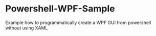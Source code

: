 # Powershell-WPF-Sample
Example how to programmatically create a WPF GUI from powershell without using XAML
